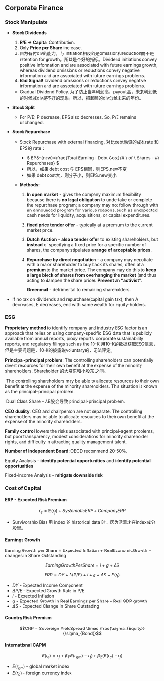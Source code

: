 ## Corporate Finance

### Stock Manipulate

- **Stock Dividends:** 

    1. **R/E -> Capital** Contribution. 
    2. Only **Price per Share** increase.
    3. 因为有付div的能力，与 initiation相反的是omission和reduction而不是retention for growth。所以是个好的指标。Dividend initiations convey positive information and are associated with future earnings growth, whereas dividend omissions or reductions convey negative information and are associated with future earnings problems.
    4. **Bad Signal!** Dividend omissions or reductions convey negative information and are associated with future earnings problems.

    - Gradual Dividend Policy. 为了防止当年利润高，payout高，未来利润低的时候减div是不好的现象。所以，把超额的div匀给未来的年份。

- **Stock Split**

    - For P/E: P decrease, EPS also decreases. So, P/E remains unchanged.

- **Stock Repurchase** 

    - Stock Repurchase with external financing, 对比debt融资的成本rate 和 EPS的 rate：

        - $ EPS^{new}=\frac{Total Earning - Debt Cost}{\# \ of \ Shares - \#\ Repurchases} $
        - 所以，如果 debt cost 与 EPS相同，则EPS.new不变
        - 如果 debt cost大，则分子小，则EPS.new变小

    - **Methods:**

         1. **In open market**  -   gives the company maximum flexibility, because there is **no legal obligation** to undertake or complete the repurchase program; a company may not follow through with an announced program for various reasons, such as unexpected cash needs for liquidity, acquisitions, or capital expenditures.

         2.  **fixed price tender offer**  -   typically at a premium to the current market price.

         3. **Dutch Auction**  -  **also a tender offer** to existing shareholders, but **instead** of specifying a fixed price for a specific number of shares, the company stipulates **a range of acceptable prices**.

         4. **Repurchase by direct negotiation**  -  a company may negotiate with a major shareholder to buy back its shares, often at a **premium** to the market price. The company may do this to **keep a large block of shares from overhanging the market** (and thus acting to dampen the share price).  **Prevent an “activist”**.  

            **Greenmail** - detrimental to remaining shareholders.

- If no tax on dividends and repurchase(capital gain tax), then A decreases, E decreases, end with same wealth for equity-holders.

### ESG

**Proprietary method** to identify company and industry ESG factor is an approach that relies on using company-specific ESG data that is publicly available from annual reports, proxy reports, corporate sustainability reports, and regulatory filings such as the 10-K 用10-K的数据获取ESG信息，但是主要问题是，10-K的披露说voluntary的，无法评定。

**Principal-principal problem**: The controlling shareholders can potentially divert resources for their own benefit at the expense of the minority shareholders. Shareholder 的大股东和小股东 之间。

​	The controlling shareholders may be able to allocate resources to their own benefit at the expense of the minority shareholders. This situation is known as the principal–principal problem.

​	Dual Class Share - AB股会导致 principal-principal problem.

**CEO duality**: CEO and chairperson are not separate. The controlling shareholders may be able to allocate resources to their own benefit at the expense of the minority shareholders.

**Family control** lowers the risks associated with principal-agent problems, but poor transparency, modest considerations for minority shareholder rights, and difficulty in attracting quality management talent.

**Number of Independent Board**: OECD recommend 20-50%.

Equity Analysis - **identify potential opportunities** and  **identify potential opportunities** 

Fixed-income Analysis - **mitigate downside risk**

### Cost of Capital

#### ERP - Expected Risk Premium

$$r_e = \mathbb{E}(r_f)+Systematic ERP + Company ERP$$

- Survivorship Bias 用 index 的 historical data 时。因为活着才在index成分股里。

#### Earnings Growth

Earning Growth per Share = Expected Inflation + RealEconomicGrowth + changes in Share Outstanding

$$EarningGrowthPerShare = i + g + \Delta S$$

$$ERP = DY + \Delta(P/E)+i+g+\Delta S - E(r_f) $$

- $DY$ - Expected Income Component
- $\Delta P/E$ - Expected Growth Rate in P/E
- $i$ - Expected Inflation
- $g$ - Expected Growth in Real Earnings per Share - Real GDP growth
- $\Delta S$ - Expected Change in Share Outstading

#### Country Risk Premium 

$$CRP = Sovereign YieldSpread \times \frac{\sigma_{Equity}}{\sigma_{Bond}}$$

#### International CAPM

$$E(r_e) = r_f + \beta_1\bigg(E(r_{gm}) - r_f\bigg) + \beta_2 \bigg( E(r_c) - r_f \bigg)$$

- $E(r_{gm})$ - global market index
- $E(r_c)$ - foreign currency index
